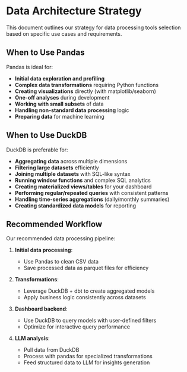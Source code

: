 # Data Architecture Strategy

This document outlines our strategy for data processing tools selection based on specific use cases and requirements.

## When to Use Pandas

Pandas is ideal for:

- **Initial data exploration and profiling**
- **Complex data transformations** requiring Python functions
- **Creating visualizations** directly (with matplotlib/seaborn)
- **One-off analyses** during development
- **Working with small subsets** of data
- **Handling non-standard data processing** logic
- **Preparing data** for machine learning

## When to Use DuckDB

DuckDB is preferable for:

- **Aggregating data** across multiple dimensions
- **Filtering large datasets** efficiently
- **Joining multiple datasets** with SQL-like syntax
- **Running window functions** and complex SQL analytics
- **Creating materialized views/tables** for your dashboard
- **Performing regular/repeated queries** with consistent patterns
- **Handling time-series aggregations** (daily/monthly summaries)
- **Creating standardized data models** for reporting

## Recommended Workflow

Our recommended data processing pipeline:

1. **Initial data processing**: 
   - Use Pandas to clean CSV data
   - Save processed data as parquet files for efficiency

2. **Transformations**: 
   - Leverage DuckDB + dbt to create aggregated models
   - Apply business logic consistently across datasets

3. **Dashboard backend**: 
   - Use DuckDB to query models with user-defined filters
   - Optimize for interactive query performance

4. **LLM analysis**: 
   - Pull data from DuckDB
   - Process with pandas for specialized transformations
   - Feed structured data to LLM for insights generation
